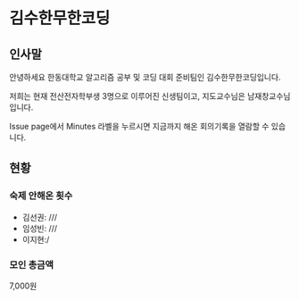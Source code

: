 # 김수한무한코딩
## 인사말
안녕하세요 한동대학교 알고리즘 공부 및 코딩 대회 준비팀인 김수한무한코딩입니다.

저희는 현재 전산전자학부생 3명으로 이루어진 신생팀이고, 지도교수님은 남재창교수님입니다.

Issue page에서 Minutes 라벨을 누르시면 지금까지 해온 회의기록을 열람할 수 있습니다.

## 현황
### 숙제 안해온 횟수
* 김선권: ///
* 임성빈: ///
* 이지현:/
### 모인 총금액
7,000원
